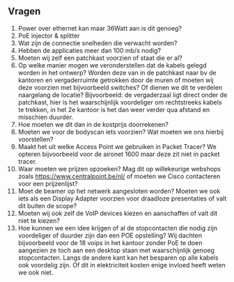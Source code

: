## Vragen ##

1. Power over ethernet kan maar 36Watt aan is dit genoeg?
2. PoE injector & splitter
3. Wat zijn de connectie snelheden die verwacht worden?
4. Hebben de applicaties meer dan 100 mb/s nodig?
5. Moeten wij zelf een patchkast voorzien of staat die er al?  
6. Op welke manier mogen we veronderstellen dat de kabels gelegd worden in het ontwerp? Worden deze van in de patchkast naar bv de kantoren en vergaderruimte getrokken door de muren of moeten wij deze voorzien met bijvoorbeeld switches?
Of dienen we dit te verdelen naargelang de locatie? Bijvoorbeeld: de vergaderzaal ligt direct onder de patchkast, hier is het waarschijnlijk voordeliger om rechtstreeks kabels te trekken, in het 2e kantoor is het dan weer verder qua afstand en misschien duurder.
7. Hoe moeten we dit dan in de kostprijs doorrekenen?
8. Moeten we voor de bodyscan iets voorzien? Wat moeten we ons hierbij voorstellen?
9. Maakt het uit welke Access Point we gebruiken in Packet Tracer? We opteren bijvoorbeeld voor de aironet 1600 maar deze zit niet in packet tracer.
10. Waar moeten we prijzen opzoeken? Mag dit op willekeurige webshops zoals https://www.centralpoint.be/nl/ of moeten we Cisco contacteren voor een prijzenlijst?
11. Moet de beamer op het netwerk aangesloten worden? Moeten we ook iets als een Display Adapter voorzien voor draadloze presentaties of valt dit buiten de scope?  
12. Moeten wij ook zelf de VoIP devices kiezen en aanschaffen of valt dit niet te kiezen?
13. Hoe kunnen we een idee krijgen of al de stopcontacten die nodig zijn voordeliger of duurder zijn dan een POE opstelling?
Wij dachten bijvoorbeeld voor de 18 voips in het kantoor zonder PoE te doen aangezien ze toch aan een desktop staan met waarschijnlijk genoeg stopcontacten. Langs de andere kant kan het besparen op alle kabels ook voordelig zijn. Of dit in elektriciteit kosten enige invloed heeft weten we ook niet.






